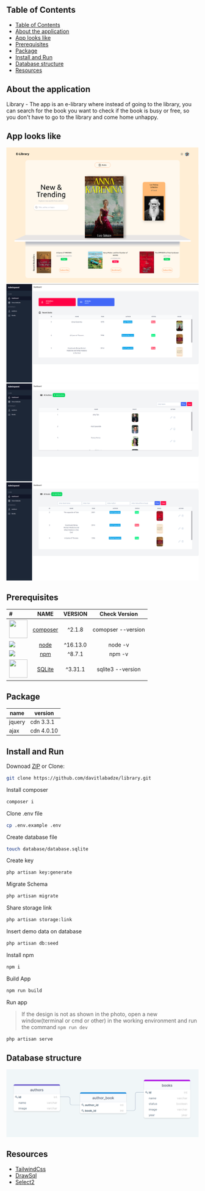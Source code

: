 
## Table of Contents

- [Table of Contents](#table-of-contents)
- [About the application](#about-the-application)
- [App looks like](#app-looks-like)
- [Prerequisites](#prerequisites)
- [Package](#package)
- [Install and Run](#install-and-run)
- [Database structure](#database-structure)
- [Resources](#resources)


<a name="about"></a>

## About the application

Library - The app is an e-library where instead of going to the library, you can search for the book you want to check if the book is busy or free, so you don't have to go to the library and come home unhappy.

## App looks like 
!['screenshot'](readme/screen.png)
!['screenshot'](readme/1.png)
!['author'](readme/2.png)
!['book'](readme/3.png)


<a name="pre"></a>

## Prerequisites
| #                                                                                              |                                         NAME                                          | VERSION  |   Check Version    |
| :--------------------------------------------------------------------------------------------- | :-----------------------------------------------------------------------------------: | :------: | :----------------: |
| <img src="https://getcomposer.org/img/logo-composer-transparent.png" width="48" height="48" /> |             <a href="https://getcomposer.org/" target=_blank>composer</a>             |  ^2.1.8  | comopser --version |
| <img src="https://img.icons8.com/color/48/000000/nodejs.png"/>                                 |                <a href="https://nodejs.org/en/" target=_blank>node</a>                | ^16.13.0 |      node -v       |
| <img src="https://img.icons8.com/color/48/000000/npm.png"/>                                    | <a href="https://docs.npmjs.com/cli/v8/configuring-npm/install" target=_blank>npm</a> |  ^8.7.1  |       npm -v       |
| <img src="https://www.sqlite.org/images/sqlite370_banner.gif" width="48" height="48" />        |         <a href="https://www.sqlite.org/index.html" target=_blank>SQLite</a>          | ^3.31.1  | sqlite3 --version  |

  



<a name="package"></a>
## Package

| name   | version    |
| ------ | ---------- |
| jquery | cdn 3.3.1  |
| ajax   | cdn 4.0.10 |


<a name="iar"></a>

## Install and Run

Downoad [ZIP](https://github.com/davitlabadze/library/archive/refs/heads/master.zip) or Clone:
 ```bash 
git clone https://github.com/davitlabadze/library.git
```


Install composer 

```bash 
composer i
```
Clone .env file
```bash
cp .env.example .env
```
Create database file
```bash
touch database/database.sqlite
```
Create key 
```bash
php artisan key:generate
```
Migrate Schema
```bash
php artisan migrate
```
Share storage link 
```bash
php artisan storage:link
```
Insert demo data on database  
```bash
php artisan db:seed
```
Install npm
```bash
npm i
```
Build App
```bash
npm run build
```

Run app 
>If the design is not as shown in the photo, open a new window(terminal or cmd or other) in the working environment and run the command  ```npm run dev```

```bash
php artisan serve
```


<a name="db"></a>

## Database structure
!['db'](readme/db.png)

<a name="resources"></a>

##  Resources  

* [TailwindCss](https://tailwindcss.com/docs/guides/laravel)
* [DrawSql](https://drawsql.app/)
* [Select2](https://select2.org/)

